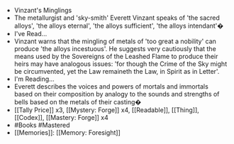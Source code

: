- Vinzant's Minglings
- The metallurgist and 'sky-smith' Everett Vinzant speaks of 'the sacred alloys', 'the alloys eternal', 'the alloys sufficient', 'the alloys intendant'�
- I've Read...
- Vinzant warns that the mingling of metals of 'too great a nobility' can produce 'the alloys incestuous'. He suggests very cautiously that the means used by the Sovereigns of the Leashed Flame to produce their heirs may have analogous issues: 'for though the Crime of the Sky might be circumvented, yet the Law remaineth the Law, in Spirit as in Letter'.
- I'm Reading...
- Everett describes the voices and powers of mortals and immortals based on their composition by analogy to the sounds and strengths of bells based on the metals of their casting�
- [[Tally Price]] x3, [[Mystery: Forge]] x4, [[Readable]], [[Thing]], [[Codex]], [[Mastery: Forge]] x4
- #Books #Mastered
- [[Memories]]: [[Memory: Foresight]]